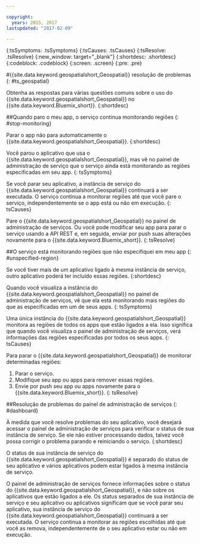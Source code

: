 ```yaml
---

copyright:
  years: 2015, 2017
lastupdated: "2017-02-09"

---
```


<!-- Attribute definitions --> 
{:tsSymptoms: .tsSymptoms} 
{:tsCauses: .tsCauses} 
{:tsResolve: .tsResolve} 
{:new_window: target="_blank"}
{:shortdesc: .shortdesc}
{:codeblock: .codeblock}
{:screen: .screen}
{:pre: .pre}

#{{site.data.keyword.geospatialshort_Geospatial}} resolução de problemas 
{: #ts_geospatial}


Obtenha as respostas para várias questões comuns sobre o uso do {{site.data.keyword.geospatialshort_Geospatial}} no {{site.data.keyword.Bluemix_short}}.
{:shortdesc}

##Quando paro o meu app, o serviço continua monitorando regiões
{: #stop-monitoring}


Parar o app não para automaticamente o {{site.data.keyword.geospatialshort_Geospatial}}.
{:shortdesc}


Você parou o aplicativo que usa o {{site.data.keyword.geospatialshort_Geospatial}}, mas vê no painel de administração de serviço que o serviço ainda está monitorando as regiões especificadas em seu app.
{: tsSymptoms}


Se você parar seu aplicativo, a instância de serviço do {{site.data.keyword.geospatialshort_Geospatial}} continuará a ser executada. O serviço continua a monitorar regiões até que você pare o serviço, independentemente se o app está ou não em execução. 
{: tsCauses}


Pare o {{site.data.keyword.geospatialshort_Geospatial}} no painel de
administração de serviços. Ou você pode modificar seu app para parar o serviço usando a API REST e, em seguida, enviar por
push suas alterações novamente para o {{site.data.keyword.Bluemix_short}}.
{: tsResolve}

##O serviço está monitorando regiões que não especifiquei em meu app
{: #unspecified-region}



Se você tiver mais de um aplicativo ligado à mesma instância de serviço, outro
aplicativo poderá ter incluído essas regiões.
{:shortdesc}



Quando você visualiza a instância do {{site.data.keyword.geospatialshort_Geospatial}} no painel de administração de serviços, vê que ela está monitorando mais regiões do
que as especificadas em um de seus apps.
{: tsSymptoms}

Uma única instância do {{site.data.keyword.geospatialshort_Geospatial}} monitora as regiões de todos os apps que estão ligados a ela. Isso significa que quando você visualiza o painel de
administração de serviços, verá informações das regiões especificadas por todos os seus apps.
{: tsCauses}

Para parar o {{site.data.keyword.geospatialshort_Geospatial}}
de monitorar determinadas regiões:

1. Parar o serviço.
2. Modifique seu app ou apps para remover essas regiões.
3. Envie por push seu app ou apps novamente para o {{site.data.keyword.Bluemix_short}}.
{: tsResolve}


##Resolução de problemas do painel de administração de serviços
{: #dashboard}

À medida que você resolve problemas do seu aplicativo, você desejará acessar o painel
de administração de serviços para verificar o status
de sua instância de serviço. Se ele não estiver processando dados, talvez você possa
corrigir o problema parando e reiniciando o serviço.
{:shortdesc}

O status de sua instância de serviço do {{site.data.keyword.geospatialshort_Geospatial}} é separado do status de seu aplicativo e vários aplicativos podem estar ligados à mesma instância de serviço. 

O painel de
administração de serviços fornece informações sobre o status do {{site.data.keyword.geospatialshort_Geospatial}}, e não sobre os aplicativos que estão ligados
a ele. Os status separados de sua instância de serviço e seu aplicativo ou aplicativos significam que se você parar seu
aplicativo, sua instância de serviço do {{site.data.keyword.geospatialshort_Geospatial}} continuará a ser executada. O
serviço continua a monitorar as regiões escolhidas até que você as remova, independentemente de o seu aplicativo estar ou não
em execução.
